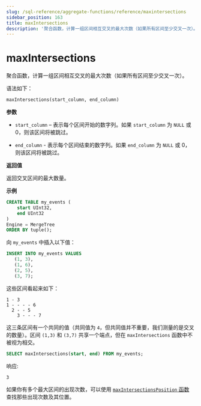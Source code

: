 ```yaml
---
slug: /sql-reference/aggregate-functions/reference/maxintersections
sidebar_position: 163
title: maxIntersections
description: '聚合函数，计算一组区间相互交叉的最大次数（如果所有区间至少交叉一次）。'
---
```



# maxIntersections

聚合函数，计算一组区间相互交叉的最大次数（如果所有区间至少交叉一次）。

语法如下：

```sql
maxIntersections(start_column, end_column)
```

**参数**

- `start_column` – 表示每个区间开始的数字列。如果 `start_column` 为 `NULL` 或 0，则该区间将被跳过。

- `end_column` - 表示每个区间结束的数字列。如果 `end_column` 为 `NULL` 或 0，则该区间将被跳过。

**返回值**

返回交叉区间的最大数量。

**示例**

```sql
CREATE TABLE my_events (
    start UInt32,
    end UInt32
)
Engine = MergeTree
ORDER BY tuple();
```

向 `my_events` 中插入以下值：

```sql
INSERT INTO my_events VALUES
   (1, 3),
   (1, 6),
   (2, 5),
   (3, 7);
```

这些区间看起来如下：

```response
1 - 3
1 - - - - 6
  2 - - 5
    3 - - - 7
```

这三条区间有一个共同的值（共同值为 `4`，但共同值并不重要，我们测量的是交叉的数量）。区间 `(1,3)` 和 `(3,7)` 共享一个端点，但在 `maxIntersections` 函数中不被视为相交。

```sql
SELECT maxIntersections(start, end) FROM my_events;
```

响应:
```response
3
```

如果你有多个最大区间的出现次数，可以使用 [`maxIntersectionsPosition` 函数](./maxintersectionsposition.md) 查找那些出现次数及其位置。

